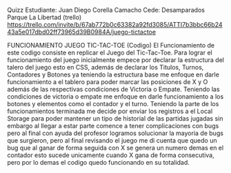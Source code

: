 Quizz
Estudiante: Juan Diego Corella Camacho
Cede: Desamparados Parque La Libertad
 (trello) https://trello.com/invite/b/67ab772b0c63382a92fd3085/ATTI7b3bbc66b2443a5e017dbd02ff73965d39B0984A/juego-tictactoe
 
FUNCIONAMIENTO JUEGO TIC-TAC-TOE (Codigo)
El Funcionamiento de este codigo consiste en replicar el Juego del Tic-Tac-Toe.
Para lograr el funcionamiento del juego inicialmente empece por declarar la estructura del talero del juego esto en CSS, además de declarar los Titulos, Turnos, Contadores y Botones ya teniendo la estructura base me enfoque en darle funcionamiento a el tablero para poder marcar las posiciones de X y O además de las respectivas condiciones de Victoria o Empate. 
Teniendo las condiciones de victoria o empate me enfoque en darle funcionamiento a los botones y elementos como el contador y el turno. Teniendo la parte de los funcionamientos terminada me decide por enviar los registros a el Local Storage para poder mantener un tipo de historial de las partidas jugadas sin embargo al llegar a estar parte comence a tener complicaciones con bugs pero al final con ayuda del profesor logramos solucionar la mayoria de bugs que surgieron, pero al final revisando el juego me di cuenta que quedo un bug que al ganar de forma seguida con X se genera un numero demas en el contador esto sucede unicamente cuando X gana de forma consecutiva, pero por lo demas el codigo quedo funcionando en su totalidad.
